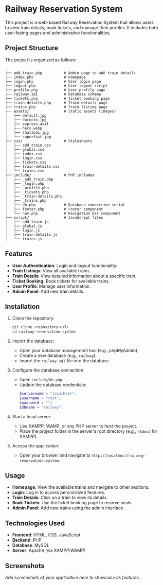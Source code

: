 # Railway Reservation System

This project is a web-based Railway Reservation System that allows users to view train details, book tickets, and manage their profiles. It includes both user-facing pages and administrative functionalities.

## Project Structure

The project is organized as follows:

```
.
├── add_train.php          # Admin page to add train details
├── index.php              # Homepage
├── login.php              # User login page
├── logout.php             # User logout script
├── profile.php            # User profile page
├── railway.sql            # Database schema
├── tickets.php            # Ticket booking page
├── train-details.php      # Train details page
├── trains.php             # Train listing page
├── assets/                # Static assets (images)
│   ├── default.jpg
│   ├── duronto.jpg
│   ├── express.avif
│   ├── hero.webp
│   ├── shatabdi.jpg
│   └── superfast.jpg
├── css/                   # Stylesheets
│   ├── add_train.css
│   ├── global.css
│   ├── index.css
│   ├── login.css
│   ├── tickets.css
│   ├── train-details.css
│   └── trains.css
├── include/               # PHP includes
│   ├── _add_train.php
│   ├── _login.php
│   ├── _profile.php
│   ├── _tickets.php
│   ├── _train-details.php
│   ├── _trains.php
│   ├── db.php             # Database connection script
│   ├── footer.php         # Footer component
│   └── nav.php            # Navigation bar component
├── script/                # JavaScript files
│   ├── add_train.js
│   ├── global.js
│   ├── login.js
│   ├── train-details.js
│   └── trains.js
```

## Features

- **User Authentication**: Login and logout functionality.
- **Train Listings**: View all available trains.
- **Train Details**: View detailed information about a specific train.
- **Ticket Booking**: Book tickets for available trains.
- **User Profile**: Manage user information.
- **Admin Panel**: Add new train details.

## Installation

1. Clone the repository:
   ```bash
   git clone <repository-url>
   cd railway-reservation-system
   ```

2. Import the database:
   - Open your database management tool (e.g., phpMyAdmin).
   - Create a new database (e.g., `railway`).
   - Import the `railway.sql` file into the database.

3. Configure the database connection:
   - Open `include/db.php`.
   - Update the database credentials:
     ```php
     $servername = "localhost";
     $username = "root";
     $password = "";
     $dbname = "railway";
     ```

4. Start a local server:
   - Use XAMPP, WAMP, or any PHP server to host the project.
   - Place the project folder in the server's root directory (e.g., `htdocs` for XAMPP).

5. Access the application:
   - Open your browser and navigate to `http://localhost/railway-reservation-system`.

## Usage

- **Homepage**: View the available trains and navigate to other sections.
- **Login**: Log in to access personalized features.
- **Train Details**: Click on a train to view its details.
- **Book Tickets**: Use the ticket booking page to reserve seats.
- **Admin Panel**: Add new trains using the admin interface.

## Technologies Used

- **Frontend**: HTML, CSS, JavaScript
- **Backend**: PHP
- **Database**: MySQL
- **Server**: Apache (via XAMPP/WAMP)

## Screenshots

_Add screenshots of your application here to showcase its features._